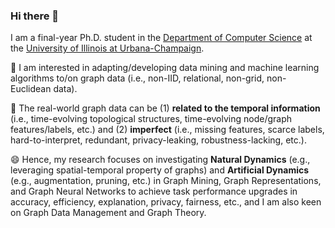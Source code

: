 ### Hi there 👋

<!--
**DongqiFu/DongqiFu** is a ✨ _special_ ✨ repository because its `README.md` (this file) appears on your GitHub profile.

Here are some ideas to get you started:

- 🔭 I’m currently working on ...
- 🌱 I’m currently learning ...
- 👯 I’m looking to collaborate on ...
- 🤔 I’m looking for help with ...
- 💬 Ask me about ...
- 📫 How to reach me: ...
- 😄 Pronouns: ...
- ⚡ Fun fact: ...
-->
I am a final-year Ph.D. student in the [Department of Computer Science](https://cs.illinois.edu/) at the [University of Illinois at Urbana-Champaign](https://illinois.edu/).

🎇 I am interested in adapting/developing data mining and machine learning algorithms to/on graph data (i.e., non-IID, relational, non-grid, non-Euclidean data).

🤔 The real-world graph data can be (1) **related to the temporal information** (i.e., time-evolving topological structures, time-evolving node/graph features/labels, etc.) and (2) **imperfect** (i.e., missing features, scarce labels, hard-to-interpret, redundant, privacy-leaking, robustness-lacking, etc.).

😄 Hence, my research focuses on investigating **Natural Dynamics** (e.g., leveraging spatial-temporal property of graphs) and **Artificial Dynamics** (e.g., augmentation, pruning, etc.) in Graph Mining, Graph Representations, and Graph Neural Networks to achieve task performance upgrades in accuracy, efficiency, explanation, privacy, fairness, etc., and I am also keen on Graph Data Management and Graph Theory.
